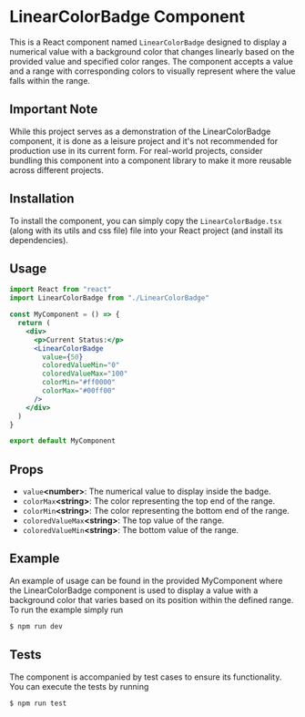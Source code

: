 # LinearColorBadge Component

This is a React component named `LinearColorBadge` designed to display a numerical value with a background color that changes linearly based on the provided value and specified color ranges. The component accepts a value and a range with corresponding colors to visually represent where the value falls within the range.

## Important Note

While this project serves as a demonstration of the LinearColorBadge component, it is done as a leisure project and it's not recommended for production use in its current form. For real-world projects, consider bundling this component into a component library to make it more reusable across different projects.

## Installation

To install the component, you can simply copy the `LinearColorBadge.tsx` (along with its utils and css file) file into your React project (and install its dependencies).

## Usage

```jsx
import React from "react"
import LinearColorBadge from "./LinearColorBadge"

const MyComponent = () => {
  return (
    <div>
      <p>Current Status:</p>
      <LinearColorBadge
        value={50}
        coloredValueMin="0"
        coloredValueMax="100"
        colorMin="#ff0000"
        colorMax="#00ff00"
      />
    </div>
  )
}

export default MyComponent
```

## Props

- `value`**\<number\>**: The numerical value to display inside the badge.
- `colorMax`**\<string\>**: The color representing the top end of the range.
- `colorMin`**\<string\>**: The color representing the bottom end of the range.
- `coloredValueMax`**\<string\>**: The top value of the range.
- `coloredValueMin`**\<string\>**: The bottom value of the range.

## Example

An example of usage can be found in the provided MyComponent where the LinearColorBadge component is used to display a value with a background color that varies based on its position within the defined range. To run the example simply run

```bash
$ npm run dev
```

## Tests

The component is accompanied by test cases to ensure its functionality. You can execute the tests by running

```bash
$ npm run test
```
